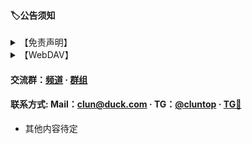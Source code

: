 #### 🏷公告须知

<details>
<summary>【免责声明】</summary>

#### 1. 本站所上传的一切资源仅限用于学习和研究目的；不得将上述内容用于商业或者非法用途，否则，一切后果请用户自负。
#### 2. 本站资源来自网络和用户，版权争议与本站无关。您必须在下载后的 24 个小时之内彻底删除。如果您喜欢该程序，请支持正版软件，购买注册，得到更好的正版服务。
#### 3. 本站资源来自于互联网，版权归原作者所有。仅供学习交流使用，禁止用于任何商业用途。
#### 附: 二○○二年一月一日《计算机软件保护条例》第十七条规定：为了学习和研究软件内含的设计思想和原理，通过安装、显示、传输或者存储软件等方式使用软件的，可以不经软件著作权人许可，不向其支付报酬！鉴于此，也希望大家按此说明研究软件！

#### 注: 本站旨在分享文件，仅限用于学习和交流目的！使用时请遵守相关法律法规，切勿滥用！
<p>所有资源均来自于网络、托管和用户转载，版权归原作者和公司所有，若本站内容侵犯了您的权益，请与联系站长删除，核实后将在第一时间处理！Mail：<a href="mailto:clun@duck.com">clun@duck.com</a> 我们将全力配合处理！</p>

</details>

<details>
<summary>【WebDAV】</summary>

| WebDAV | 配置 |
| - | - |
| 地址 | pan.clun.top |
| 路径 | /dav |
| 协议 | https |
| 用户名 | clun |
| 密码 | clun |
| 端口 | 443 |

自建小雅：[an.clun.top](//an.clun.top) 

</details>

#### 交流群：[频道](//t.me/clun_tz) · [群组](//t.me/clun_top)

#### 联系方式: Mail：[clun@duck.com](mailto:clun@duck.com) · TG：[@cluntop](//t.me/cluntop) · [TG🤖](//t.me/clun_bot)

 - 其他内容待定

